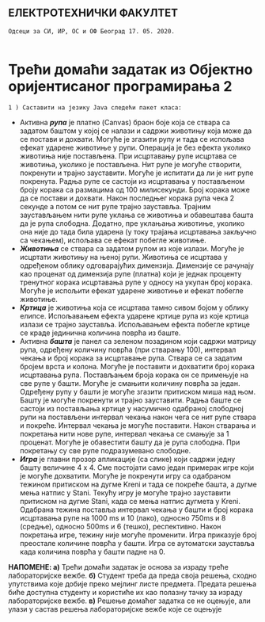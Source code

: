 ## ЕЛЕКТРОТЕХНИЧКИ ФАКУЛТЕТ

```
Одсеци за СИ, ИР, ОС и ОФ Београд 17. 05. 2020.
```
```
```
# Трећи домаћи задатак из Објектно оријентисаног програмирања 2

```
1 ) Саставити на језику Java следећи пакет класа:
```
- Активна **_рупа_** је платно (Canvas) браон боје која се ствара са задатом баштом у којој се
    налази и садржи животињу која може да се постави и дохвати. Могуће је згазити рупу и тада
    се испољава ефекат ударене животиње у рупи. Операција је без ефекта уколико животиња
    није постављена. При исцртавању рупе исцртава се животиња, уколико је постављена. Нит
    рупе је могуће створити, покренути и трајно зауставити. Могуће је испитати да ли је нит
    рупе покренута. Радња рупе се састоји из исцртавања у постављеном броју корака са
    размацима од 100 милисекунди. Број корака може да се постави и дохвати. Након последњег
    корака рупа чека 2 секунде а потом се нит рупе трајно зауставља. Трајним заустављањем
    нити рупе уклања се животиња и обавештава башта да је рупа слободна. Додатно, пре
    уклањања животиње, уколико она није до тада била ударена (у току трајања исцртавања
    закључно са чекањем), испољава се ефекат побегле животиње.
- **_Животиња_** се ствара са задатом рупом из које излази. Могуће је исцртати животињу на
    њеној рупи. Животиња се исцртава у одређеном облику одговарајућих димензија. Димензије
    се рачунају као проценат од димензија рупе (платна) који је једнак проценту тренутног
    корака исцртавања рупе у односу на укупан број корака. Могуће је испољити ефекат ударене
    животиње и ефекат побегле животиње.
- **_Кртица_** је животиња која се исцртава тамно сивом бојом у облику елипсе. Испољавањем
    ефекта ударене кртице рупа из које кртица излази се трајно зауставља. Испољавањем ефекта
    побегле кртице се краде јединична количина поврћа из баште.
- Активна **_башта_** је панел са зеленом позадином који садржи матрицу рупа, одређену
    количину поврћа (при стварању 100), интервал чекања и број корака за исцртавање рупа.
    Ствара се са задатим бројем врста и колона. Могуће је поставити и дохватити број корака
    исцртавања рупа. Постављањем броја корака он се примењује на све рупе у башти. Могуће је
    смањити количину поврћа за један. Одређену рупу у башти је могуће згазити притиском
    миша над њом. Башту је могуће покренути и трајно зауставити. Радња баште се састоји из
    постављања кртице у насумично одабраној слободној рупи на постављени интервал чекања
    након чега се нит рупе ствара и покреће. Интервал чекања је могуће поставити. Након
    стварања и покретања нити нове рупе, интервал чекања се смањује за 1 проценат. Могуће је
    обавестити башту да је рупа слободна. При покретању су све рупе подразумевано слободне.
- **_Игра_** је главни прозор апликације (са слике) који садржи једну башту величине 4 x 4. Сме
    постојати само један примерак игре који је могуће дохватити. Могуће је покренути игру са
    одабраном тежином притиском на дугме Kreni и тада се покреће башта, а дугме мења
    натпис у Stani. Текућу игру је могуће трајно зауставити
    притиском на дугме Stani, када се мења натпис дугмета у
    Kreni. Одабрана тежина поставља интервал чекања у башти
    и број корака исцртавања рупе на 1000 ms и 10 (лако),
    односно 750ms и 8 (средње), односно 500ms и 6 (тешко),
    респективно. Након покретања игре, тежину није могуће
    променити. Игра приказује број преостале количине поврћа у
    башти. Игра се аутоматски зауставља када количина поврћа у
    башти падне на 0.

**НАПОМЕНЕ:
а)** Трећи домаћи задатак је основа за израду треће лабораторијске вежбе.
**б)** Студент треба да преда своја решења, сходно упутствима које добије преко мејлинг листе предмета. Предата решења
биће доступна студенту и користиће их као полазну тачку за израду лабораторијске вежбе.
**в)** Решење домаћег задатка се не оцењује, али улази у састав решења лабораторијске вежбе које се оцењује


